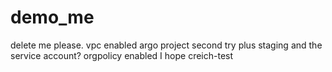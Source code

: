 # demo_me
delete me please. vpc enabled argo project second try plus staging and the service account? orgpolicy enabled I hope creich-test
